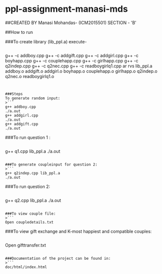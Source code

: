 # ppl-assignment-manasi-mds
##CREATED BY Manasi Mohandas- (ICM2015501) SECTION - 'B'

##How to run

###To create library (lib_ppl.a) execute-
>```
g++ -c addboy.cpp
g++ -c addgift.cpp
g++ -c addgirl.cpp
g++ -c boyhapp.cpp
g++ -c couplehapp.cpp
g++ -c girlhapp.cpp
g++ -c q2indep.cpp
g++ -c q2nec.cpp
g++ -c readboygirlq1.cpp
ar rvs lib_ppl.a addboy.o addgift.o addgirl.o boyhapp.o couplehapp.o girlhapp.o q2indep.o q2nec.o readboygirlq1.o
```


###Steps
To generate random input:
>```
g++ addboy.cpp
./a.out
g++ addgirl.cpp
./a.out
g++ addgift.cpp
./a.out
```

###To run question 1 :
>```
g++ q1.cpp lib_ppl.a
./a.out
```

###To generate coupleinput for question 2:
>```
g++ q2indep.cpp lib_ppl.a
./a.out
```

###To run question 2:
>```
g++ q2.cpp lib_ppl.a
./a.out
```

###To view couple file:
>```
Open coupledetails.txt
```

###To view gift exchange and K-most happiest and compatible couples:
>```
Open gifttransfer.txt
```

###Documentation of the project can be found in:
>```
doc/html/index.html
